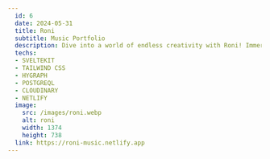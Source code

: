 ```yaml
---
  id: 6
  date: 2024-05-31
  title: Roni
  subtitle: Music Portfolio
  description: Dive into a world of endless creativity with Roni! Immerse yourself in the power of music with our cutting-edge products, all built with SvelteKit and Hyygraph.
  techs: 
  - SVELTEKIT
  - TAILWIND CSS
  - HYGRAPH
  - POSTGREQL
  - CLOUDINARY
  - NETLIFY
  image:
    src: /images/roni.webp
    alt: roni
    width: 1374
    height: 738
  link: https://roni-music.netlify.app
---
```

